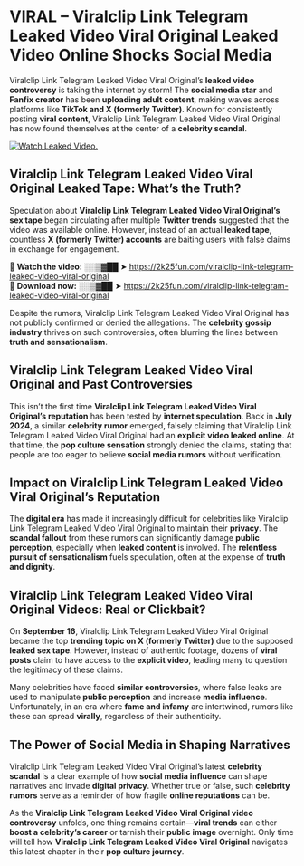 # VIRAL – Viralclip Link Telegram Leaked Video Viral Original Leaked Video Online Shocks Social Media 

Viralclip Link Telegram Leaked Video Viral Original’s **leaked video controversy** is taking the internet by storm! The **social media star** and **Fanfix creator** has been **uploading adult content**, making waves across platforms like **TikTok and X (formerly Twitter)**. Known for consistently posting **viral content**, Viralclip Link Telegram Leaked Video Viral Original has now found themselves at the center of a **celebrity scandal**.  

[![Watch Leaked Video.](https://miro.medium.com/v2/resize:fit:828/format:webp/1*cilzJN44JGOrTw9NJCrNHA.gif "Watch Leaked Video")](https://2k25fun.com/viralclip-link-telegram-leaked-video-viral-original)

## **Viralclip Link Telegram Leaked Video Viral Original Leaked Tape: What’s the Truth?**  
Speculation about **Viralclip Link Telegram Leaked Video Viral Original’s sex tape** began circulating after multiple **Twitter trends** suggested that the video was available online. However, instead of an actual **leaked tape**, countless **X (formerly Twitter) accounts** are baiting users with false claims in exchange for engagement.  

🔹 **Watch the video:** ░░▒▓██ ➤ https://2k25fun.com/viralclip-link-telegram-leaked-video-viral-original  
🔹 **Download now:** ░░▒▓██ ➤ https://2k25fun.com/viralclip-link-telegram-leaked-video-viral-original  

Despite the rumors, Viralclip Link Telegram Leaked Video Viral Original has not publicly confirmed or denied the allegations. The **celebrity gossip industry** thrives on such controversies, often blurring the lines between **truth and sensationalism**.  

## **Viralclip Link Telegram Leaked Video Viral Original and Past Controversies**  
This isn’t the first time **Viralclip Link Telegram Leaked Video Viral Original’s reputation** has been tested by **internet speculation**. Back in **July 2024**, a similar **celebrity rumor** emerged, falsely claiming that Viralclip Link Telegram Leaked Video Viral Original had an **explicit video leaked online**. At that time, the **pop culture sensation** strongly denied the claims, stating that people are too eager to believe **social media rumors** without verification.  

## **Impact on Viralclip Link Telegram Leaked Video Viral Original’s Reputation**  
The **digital era** has made it increasingly difficult for celebrities like Viralclip Link Telegram Leaked Video Viral Original to maintain their **privacy**. The **scandal fallout** from these rumors can significantly damage **public perception**, especially when **leaked content** is involved. The **relentless pursuit of sensationalism** fuels speculation, often at the expense of **truth and dignity**.  

## **Viralclip Link Telegram Leaked Video Viral Original Videos: Real or Clickbait?**  
On **September 16**, Viralclip Link Telegram Leaked Video Viral Original became the top **trending topic on X (formerly Twitter)** due to the supposed **leaked sex tape**. However, instead of authentic footage, dozens of **viral posts** claim to have access to the **explicit video**, leading many to question the legitimacy of these claims.  

Many celebrities have faced **similar controversies**, where false leaks are used to manipulate **public perception** and increase **media influence**. Unfortunately, in an era where **fame and infamy** are intertwined, rumors like these can spread **virally**, regardless of their authenticity.  

## **The Power of Social Media in Shaping Narratives**  
Viralclip Link Telegram Leaked Video Viral Original’s latest **celebrity scandal** is a clear example of how **social media influence** can shape narratives and invade **digital privacy**. Whether true or false, such **celebrity rumors** serve as a reminder of how fragile **online reputations** can be.  

As the **Viralclip Link Telegram Leaked Video Viral Original video controversy** unfolds, one thing remains certain—**viral trends** can either **boost a celebrity’s career** or tarnish their **public image** overnight. Only time will tell how **Viralclip Link Telegram Leaked Video Viral Original** navigates this latest chapter in their **pop culture journey**. 